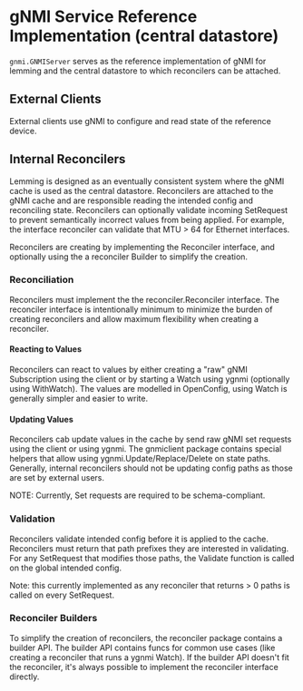 # gNMI Service Reference Implementation (central datastore)

`gnmi.GNMIServer` serves as the reference implementation of gNMI for lemming and the central datastore to which reconcilers can be attached.

## External Clients

External clients use gNMI to configure and read state of the reference device.
## Internal Reconcilers

Lemming is designed as an eventually consistent system where the gNMI cache is used as the central datastore. Reconcilers are attached to the gNMI cache and  are responsible reading the intended config and reconciling state.
Reconcilers can optionally validate incoming SetRequest to prevent semantically incorrect values from being applied. For example, the interface reconciler can validate that MTU > 64 for Ethernet interfaces.

Reconcilers are creating by implementing the Reconciler interface, and optionally using the a reconciler Builder to simplify the creation.

### Reconciliation

Reconcilers must implement the the reconciler.Reconciler interface. The reconciler interface is intentionally minimum to minimize the burden of creating reconcilers and allow maximum flexibility when creating a reconciler.

#### Reacting to Values

Reconcilers can react to values by either creating a "raw" gNMI Subscription using the client or by starting a Watch using ygnmi (optionally using WithWatch). The values are modelled in OpenConfig, using Watch is generally simpler and easier to write.

#### Updating Values

Reconcilers cab update values in the cache by send raw gNMI set requests using the client or using ygnmi. The gnmiclient package contains special helpers that allow using ygnmi.Update/Replace/Delete on state paths. Generally, internal reconcilers should not be updating config paths as those are set by external users.

NOTE: Currently, Set requests are required to be schema-compliant.

### Validation

Reconcilers validate intended config before it is applied to the cache. Reconcilers must return that path prefixes they are interested in validating. For any SetRequest that modifies those paths, the Validate function is called on the global intended config.

Note: this currently implemented as any reconciler that returns > 0 paths is called on every SetRequest.

### Reconciler Builders

To simplify the creation of reconcilers, the reconciler package contains a builder API. The builder API contains funcs for common use cases (like creating a reconciler that runs a ygnmi Watch). If the builder API doesn't fit the reconciler, it's always possible to implement the reconciler interface directly.
